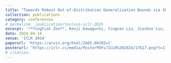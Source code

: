 ```yaml
---
title: "Towards Robust Out-of-Distribution Generalization Bounds via Sharpness"
collection: publications
category: conferences
# permalink: /publication/toolace-iclr-2025
excerpt: '**Yingtian Zou**, Kenji Kawaguchi, Yingnan Liu, Jiashuo Liu, Mong-Li Lee, Wynne Hsu'
date: 2024-04-24
venue: 'ICLR 2024'
paperurl: 'https://arxiv.org/html/2403.06392v1'
posterurl: 'https://iclr.cc/media/PosterPDFs/ICLR%202024/17617.png?t=1715675468.6652286'
# citation: 
---
```

